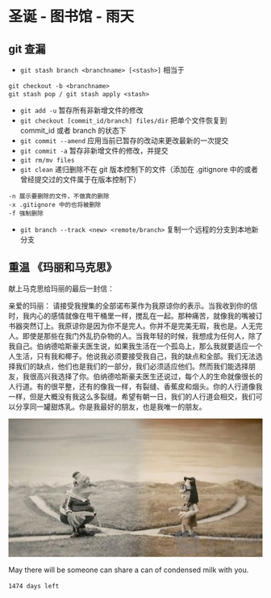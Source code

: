 # 圣诞 - 图书馆 - 雨天
## git 查漏

* `git stash branch <branchname> [<stash>]` 相当于

```
git checkout -b <branchname>
git stash pop / git stash apply <stash>
```

* `git add -u` 暂存所有非新增文件的修改
* `git checkout [commit_id/branch] files/dir` 把单个文件恢复到 commit_id 或者 branch 的状态下
* `git commit --amend` 应用当前已暂存的改动来更改最新的一次提交
* `git commit -a` 暂存非新增文件的修改，并提交
* `git rm/mv files`
* `git clean` 递归删除不在 git 版本控制下的文件（添加在 .gitignore 中的或者曾经提交过的文件属于在版本控制下）

```
-n 展示要删除的文件，不做真的删除
-x .gitignore 中的也将被删除
-f 强制删除
```

* `git branch --track <new> <remote/branch>` 复制一个远程的分支到本地新分支



## 重温 《玛丽和马克思》

献上马克思给玛丽的最后一封信：

亲爱的玛丽：
    请接受我搜集的全部诺布莱作为我原谅你的表示。当我收到你的信时，我内心的感情就像在甩干桶里一样，搅乱在一起。那种痛苦，就像我的嘴被订书器突然订上。我原谅你是因为你不是完人。你并不是完美无瑕，我也是。人无完人。即使是那些在我门外乱扔杂物的人。当我年轻的时候，我想成为任何人，除了我自己。伯纳德哈斯豪夫医生说，如果我生活在一个孤岛上，那么我就要适应一个人生活，只有我和椰子。他说我必须要接受我自己，我的缺点和全部。我们无法选择我们的缺点，他们也是我们的一部分，我们必须适应他们。然而我们能选择朋友，我很高兴我选择了你。伯纳德哈斯豪夫医生还说过，每个人的生命就像很长的人行道。有的很平整，还有的像我一样，有裂缝、香蕉皮和烟头。你的人行道像我一样，但是大概没有我这么多裂缝。希望有朝一日，我们的人行道会相交，我们可以分享同一罐甜炼乳。你是我最好的朋友，也是我唯一的朋友。

![](/media/14826737276861.jpg)

May there will be someone can share a can of condensed milk with you.


`1474 days left`

